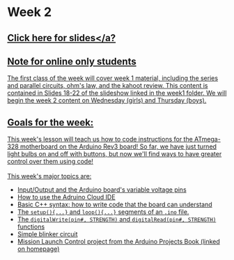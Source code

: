 # Week 2

## <a href="https://docs.google.com/presentation/d/1fOrLCqeWsxV9006NUAik7Xjm0Qtg1m9XPx1hdv2TySA/edit?usp=sharing">Click here for slides</a?
## Note for online only students
The first class of the week will cover week 1 material, including the series and parallel circuits, ohm's law, and the kahoot review. This content is contained in Slides 18-22 of the slideshow linked in the week1 folder. We will begin the week 2 content on Wednesday (girls) and Thursday (boys).

## Goals for the week:
This week's lesson will teach us how to code instructions for the ATmega-328 motherboard on the Arduino Rev3 board! So far, we have just turned light bulbs on and off with buttons, but now we'll find ways to have greater control over them using code!<br><br>This week's major topics are:
<ul>
  <li>Input/Output and the Arduino board's variable voltage pins</li>
  <li>How to use the Adruino Cloud IDE</li>
  <li>Basic C++ syntax: how to write code that the board can understand</li>
  <li>The <code>setup(){...}</code> and <code>loop(){...}</code> segments of an <code>.ino</code> file.</li>
  <li>The <code>digitalWrite(pin#, STRENGTH)</code> and <code>digitalRead(pin#, STRENGTH)</code> functions</li>
  <li>Simple blinker circuit</li>
  <li>Mission Launch Control project from the Arduino Projects Book (linked on homepage)</li>
</ul>
